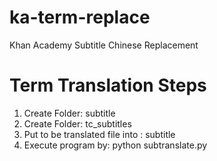ka-term-replace
===============

Khan Academy Subtitle Chinese Replacement

Term Translation Steps
============================================
1. Create Folder: subtitle
2. Create Folder: tc_subtitles
3. Put to be translated file into : subtitle
4. Execute program by: python subtranslate.py

